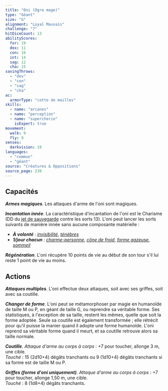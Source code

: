 ```yaml
---
title: "Oni (Ogre mage)"
type: "Géant"
size: "G"
alignment: "Loyal Mauvais"
challenge: "7"
hitDiceCount: 13
abilityScores:
  for: 19
  dex: 11
  con: 16
  int: 14
  sag: 12
  cha: 15
savingThrows: 
  - "dex"
  - "con"
  - "sag"
  - "cha"
ac: 
  armorType: "cotte de mailles"
skills: 
  - name: "arcanes"
  - name: "perception"
  - name: "supercherie"
    isExpert: true
movement: 
  walk: 9
  fly: 9
senses: 
  darkvision: 18
languages: 
  - "commun"
  - "géant"
source: "Créatures & Oppositions"
source_page: 238
---
```

## Capacités
_**Armes magiques**_. Les attaques d'arme de l'oni sont magiques.

_**Incantation innée**_. La caractéristique d'incantation de l'oni est le Charisme (DD du [jet de sauvegarde](/utiliser-les-caracteristiques#jets-de-sauvegarde) contre les sorts 13). L'oni peut lancer les sorts suivants de manière innée sans aucune composante matérielle :
* _**À volonté**_ : [_invisibilité_](/grimoire/invisibilite), [_ténèbres_](/grimoire/tenebres)
* _**1/jour chacun**_ : [_charme-personne_](/grimoire/charme-personne), [_cône de froid_](/grimoire/cone-de-froid), [_forme gazeuse_](/grimoire/forme-gazeuse), [_sommeil_](/grimoire/sommeil)

_**Régénération**_. L'oni récupère 10 points de vie au début de son tour s'il lui reste 1 point de vie au moins.

## Actions
_**Attaques multiples**_. L'oni effectue deux attaques, soit avec ses griffes, soit avec sa coutille.

_**Changer de forme**_. L'oni peut se métamorphoser par magie en humanoïde de taille M ou P, en géant de taille G, ou reprendre sa véritable forme. Ses statistiques, à l'exception de sa taille, restent les mêmes, quelle que soit la forme adoptée. Seule sa coutille est également transformée ; elle rétrécit pour qu'il puisse la manier quand il adopte une forme humanoïde. L'oni reprend sa véritable forme quand il meurt, et sa coutille retrouve alors sa taille normale.

_**Coutille**_. _Attaque d'arme au corps à corps_ : +7 pour toucher, allonge 3 m, une cible.  
_Touché_ : 15 (2d10+4) dégâts tranchants ou 9 (1d10+4) dégâts tranchants si sa forme est de taille M ou P.

_**Griffes (forme d'oni uniquement)**_. _Attaque d'arme au corps à corps_ : +7 pour toucher, allonge 1,50 m, une cible.  
_Touché_ : 8 (1d8+4) dégâts tranchants.
